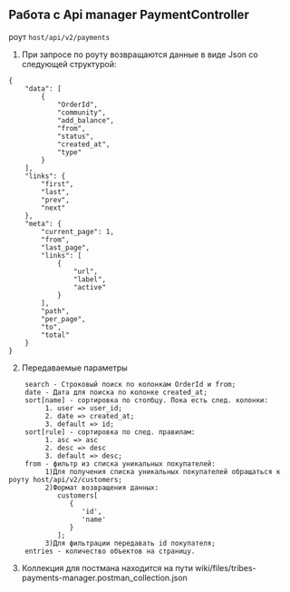## Работа с Api manager PaymentController

роут `host/api/v2/payments`
1. При запросе по роуту возвращаются данные в виде Json
   со следующей структурой:
```
{
    "data": [
        {
            "OrderId",
            "community",
            "add_balance",
            "from",
            "status",
            "created_at",
            "type"
        }
    ],
    "links": {
        "first",
        "last",
        "prev",
        "next"
    },
    "meta": {
        "current_page": 1,
        "from",
        "last_page",
        "links": [
            {
                "url",
                "label",
                "active"
            }
        ],
        "path",
        "per_page",
        "to",
        "total"
    }
}
```

2. Передаваемые параметры 
```
    search - Строковый поиск по колонкам OrderId и from;
    date - Дата для поиска по колонке created_at;
    sort[name] - сортировка по столбцу. Пока есть след. колонки:
         1. user => user_id;
         2. date => created_at;
         3. default => id;
    sort[rule] - сортировка по след. правилам:
         1. asc => asc
         2. desc => desc
         3. default => desc;
    from - фильтр из списка уникальных покупателей:
         1)Для получения списка уникальных покупателей обращаться к роуту host/api/v2/customers;
         2)Формат возвращения данных:
            customers[
               {
                  'id',
                  'name'
               }
            ];
         3)Для фильтрации передавать id покупателя;
    entries - количество объектов на страницу.
```

3. Коллекция для постмана находится на пути wiki/files/tribes-payments-manager.postman_collection.json

